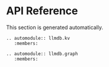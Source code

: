 # API Reference

This section is generated automatically.

```{eval-rst}
.. automodule:: llmdb.kv
   :members:

.. automodule:: llmdb.graph
   :members:
```

